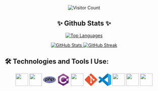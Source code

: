 
<p align="center">
  <img src="https://profile-counter.glitch.me/amirwopi/count.svg" alt="Visitor Count" />
</p>

  <div>
    <h2 align="center">✨ Github Stats ✨</h2>
    <p align="center">
      <a href="https://github.com/amirwopi">
        <img src="https://github-readme-stats.vercel.app/api/top-langs/?username=amirwopi&langs_count=6&theme=gruvbox&layout=compact&hide_border=true" alt="Top Languages" />
      </a>
    </p>
    <p align="center">
      <a href="https://github.com/amirwopi">
        <img width="49.5%" src="https://github-readme-stats.vercel.app/api?username=amirwopi&show_icons=true&theme=gruvbox&hide_border=true" alt="GitHub Stats" />
        <img width="49.5%" src="https://github-readme-streak-stats.herokuapp.com/?user=amirwopi&theme=gruvbox&hide_border=true" alt="GitHub Streak" />
      </a>
    </p>
  </div>    


## 🛠 Technologies and Tools I Use:
<p align="center">
  <a href="https://python.org/"><img src="https://i.giphy.com/media/LMt9638dO8dftAjtco/100.webp" width="40" height="40"/></a>
  <a href="https://nodejs.org/"><img src="https://i.giphy.com/media/ln7z2eWriiQAllfVcn/200.webp" width="40" height="40"/></a>
  <a href="https://www.php.net/"><img src="https://raw.githubusercontent.com/devicons/devicon/master/icons/php/php-original.svg" width="40" height="40"/></a>
  <a href="https://docs.microsoft.com/en-us/dotnet/csharp/"><img src="https://raw.githubusercontent.com/devicons/devicon/master/icons/csharp/csharp-original.svg" width="40" height="40"/></a>
  <a href="https://isocpp.org/"><img src="https://upload.wikimedia.org/wikipedia/commons/thumb/1/18/ISO_C%2B%2B_Logo.svg/1822px-ISO_C%2B%2B_Logo.svg.png" width="40" height="40"/></a>
  <a href="https://git-scm.com/"><img src="https://raw.githubusercontent.com/devicons/devicon/master/icons/git/git-original.svg" width="40" height="40"/></a>
  <a href="https://marketplace.visualstudio.com/items?itemName=i007c.00-team-theme"><img src="https://raw.githubusercontent.com/devicons/devicon/master/icons/vscode/vscode-original.svg" width="40" height="40"/></a>
  <a href="https://www.jetbrains.com/idea/"><img src="https://seeklogo.com/images/I/intellij-idea-logo-F0395EF783-seeklogo.com.png" width="40" height="40"/></a>
  <a href="https://java.com/"><img src="https://www.vectorlogo.zone/logos/java/java-icon.svg" width="40" height="40"/></a>
  <a href="https://www.unrealengine.com/"><img src="https://iili.io/HX1PWOP.png" width="40" height="40"/></a>
</p>
